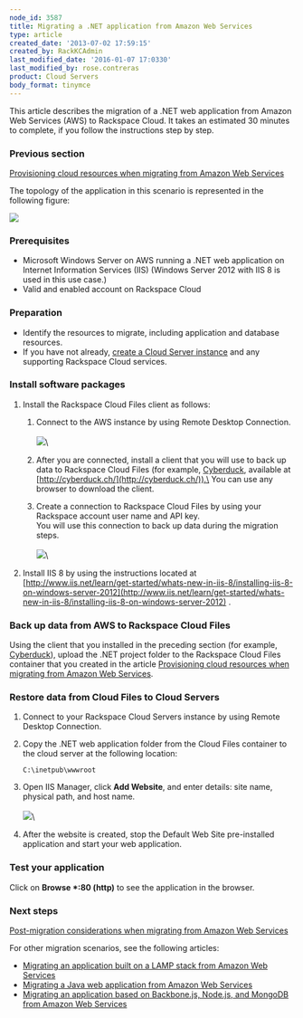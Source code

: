 ```yaml
---
node_id: 3587
title: Migrating a .NET application from Amazon Web Services
type: article
created_date: '2013-07-02 17:59:15'
created_by: RackKCAdmin
last_modified_date: '2016-01-07 17:0330'
last_modified_by: rose.contreras
product: Cloud Servers
body_format: tinymce
---
```


This article describes the migration of a .NET web application from
Amazon Web Services (AWS) to Rackspace Cloud. It takes an estimated 30
minutes to complete, if you follow the instructions step by step.

### Previous section

[Provisioning cloud resources when migrating from Amazon Web
Services](http://www.rackspace.com/knowledge_center/article/provisioning-cloud-resources-when-migrating-from-amazon-web-services)

The topology of the application in this scenario is represented in the
following figure:

![](/knowledge_center/sites/default/files/field/image/4-2-1.png)

### Prerequisites

-   Microsoft Windows Server on AWS running a .NET web application on
    Internet Information Services (IIS) (Windows Server 2012 with IIS 8
    is used in this use case.)
-   Valid and enabled account on Rackspace Cloud

### Preparation

-   Identify the resources to migrate, including application and
    database resources.
-   If you have not already, [create a Cloud Server
    instance](/knowledge_center/article/provisioning-cloud-resources-to-migrate-from-amazon-web-services)
    and any supporting Rackspace Cloud services.

### Install software packages

1.  Install the Rackspace Cloud Files client as follows:
    1.  Connect to the AWS instance by using Remote Desktop Connection.\
         \
         ![](/knowledge_center/sites/default/files/field/image/4-2-6.png)\
          
    2.  After you are connected, install a client that you will use to
        back up data to Rackspace Cloud Files (for example,
        [Cyberduck](http://www.rackspace.com/knowledge_center/article/configuring-rackspace-cloud-files-with-cyberduck),
        available at [http://cyberduck.ch/](http://cyberduck.ch/)).\
         You can use any browser to download the client.
    3.  Create a connection to Rackspace Cloud Files by using your
        Rackspace account user name and API key.\
         You will use this connection to back up data during the
        migration steps.\
         \
         ![](/knowledge_center/sites/default/files/field/image/4-2-7.png)\
          

2.  Install IIS 8 by using the instructions located at
    [http://www.iis.net/learn/get-started/whats-new-in-iis-8/installing-iis-8-on-windows-server-2012](http://www.iis.net/learn/get-started/whats-new-in-iis-8/installing-iis-8-on-windows-server-2012)
    .

### Back up data from AWS to Rackspace Cloud Files

Using the client that you installed in the preceding section (for
example,
[Cyberduck](http://www.rackspace.com/knowledge_center/article/configuring-rackspace-cloud-files-with-cyberduck)),
upload the .NET project folder to the Rackspace Cloud Files container
that you created in the article [Provisioning cloud resources when
migrating from Amazon Web
Services](http://www.rackspace.com/knowledge_center/article/provisioning-cloud-resources-to-migrate-from-amazon-web-services).

### Restore data from Cloud Files to Cloud Servers

1.  Connect to your Rackspace Cloud Servers instance by using Remote
    Desktop Connection.
2.  Copy the .NET web application folder from the Cloud Files container
    to the cloud server at the following location:

        C:\inetpub\wwwroot

3.  Open IIS Manager, click **Add Website**, and enter details: site
    name, physical path, and host name.\
     \
     ![](/knowledge_center/sites/default/files/field/image/4-2-8.png)\
      
4.  After the website is created, stop the Default Web Site
    pre-installed application and start your web application.

### Test your application

Click on **Browse \*:80 (http)** to see the application in the browser.

### Next steps

[Post-migration considerations when migrating from Amazon Web
Services](http://www.rackspace.com/knowledge_center/article/post-migration-considerations-when-migrating-from-amazon-web-services)

For other migration scenarios, see the following articles:

-   [Migrating an application built on a LAMP stack from Amazon Web
    Services](https://www.rackspace.com/knowledge_center/article/migrating-an-application-built-on-a-lamp-stack-from-amazon-web-services)
-   [Migrating a Java web application from Amazon Web
    Services](https://www.rackspace.com/knowledge_center/article/migrating-a-java-web-application-from-amazon-web-services)
-   [Migrating an application based on Backbone.js, Node.js, and MongoDB
    from Amazon Web
    Services](https://www.rackspace.com/knowledge_center/article/migrating-an-application-based-on-backbonejs-nodejs-and-mongodb-from-amazon-web-services)


